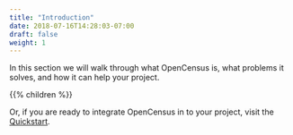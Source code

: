 ```yaml
---
title: "Introduction"
date: 2018-07-16T14:28:03-07:00
draft: false
weight: 1
---
```


In this section we will walk through what OpenCensus is, what problems it solves, and how it can help your project.

{{% children %}}

Or, if you are ready to integrate OpenCensus in to your project, visit the [Quickstart](/quickstart).
